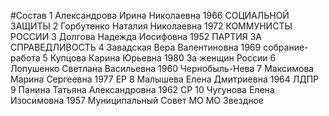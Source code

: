 #Состав
1 Александрова Ирина Николаевна 1966 СОЦИАЛЬНОЙ ЗАЩИТЫ
2 Горбутенко Наталия Николаевна 1972 КОММУНИСТЫ РОССИИ
3 Долгова Надежда Иосифовна 1952 ПАРТИЯ ЗА СПРАВЕДЛИВОСТЬ
4 Завадская Вера Валентиновна 1969 собрание-работа
5 Купцова Карина Юрьевна 1980 За женщин России
6 Лопушенко Светлана Васильевна 1960 Чернобыль-Нева
7 Максимова Марина Сергеевна 1977 ЕР
8 Малышева Елена Дмитриевна 1964 ЛДПР
9 Панина Татьяна Александровна 1962 СР
10 Чугунова Елена Изосимовна 1957 Муниципальный Совет МО МО Звездное
